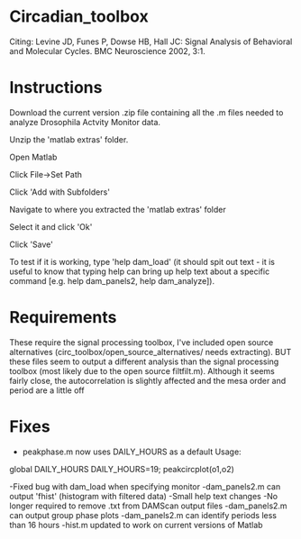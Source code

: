# Circadian_toolbox

Citing:
Levine JD, Funes P, Dowse HB, Hall JC: Signal Analysis of Behavioral and Molecular Cycles. BMC Neuroscience 2002, 3:1. 

# Instructions
Download the current version .zip file containing all the .m files needed to analyze Drosophila Actvity Monitor data.

Unzip the 'matlab extras' folder.

Open Matlab

Click File->Set Path

Click 'Add with Subfolders'

Navigate to where you extracted the 'matlab extras' folder

Select it and click 'Ok'

Click 'Save'

To test if it is working, type 'help dam_load' (it should spit out text - it is useful to know that typing help can bring up help text
about a specific command [e.g. help dam_panels2, help dam_analyze]).

# Requirements
These require the signal processing toolbox, I've included open source alternatives (circ_toolbox/open_source_alternatives/ needs extracting). BUT these files seem to output a different
analysis than the signal processing toolbox (most likely due to the open source filtfilt.m). Although it seems fairly close, the autocorrelation is
slightly affected and the mesa order and period are a little off

# Fixes
- peakphase.m now uses DAILY_HOURS as a default
Usage:

global DAILY_HOURS
DAILY_HOURS=19;
peakcircplot(o1,o2)

-Fixed bug with dam_load when specifying monitor
-dam_panels2.m can output 'fhist' (histogram with filtered data)
-Small help text changes
-No longer required to remove .txt from DAMScan output files
-dam_panels2.m can output group phase plots
-dam_panels2.m can identify periods less than 16 hours
-hist.m updated to work on current versions of Matlab
